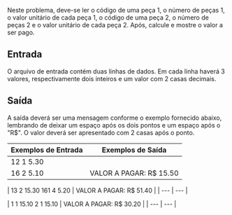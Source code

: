 Neste problema, deve-se ler o código de uma peça 1, o número de peças 1, o valor unitário de cada peça 1, o código de uma peça 2, o número de peças 2 e o valor unitário de cada peça 2. Após, calcule e mostre o valor a ser pago.

## **Entrada**

O arquivo de entrada contém duas linhas de dados. Em cada linha haverá 3 valores, respectivamente dois inteiros e um valor com 2 casas decimais.

## **Saída**

A saída deverá ser uma mensagem conforme o exemplo fornecido abaixo, lembrando de deixar um espaço após os dois pontos e um espaço após o "R$". O valor deverá ser apresentado com 2 casas após o ponto.

| **Exemplos de Entrada** | **Exemplos de Saída** |
| --- | --- |
| 12 1 5.30
16 2 5.10 | VALOR A PAGAR: R$ 15.50 |

| 13 2 15.30
161 4 5.20 | VALOR A PAGAR: R$ 51.40 |
| --- | --- |

| 1 1 15.10
2 1 15.10 | VALOR A PAGAR: R$ 30.20 |
| --- | --- |